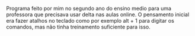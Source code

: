 Programa feito por mim no segundo ano do ensino medio para uma professora que precisava usar delta nas aulas online.
O pensamento inicial era fazer atalhos no teclado como por exemplo alt + 1 para digitar os comandos, mas não tinha treinamento suficiente para isso.
